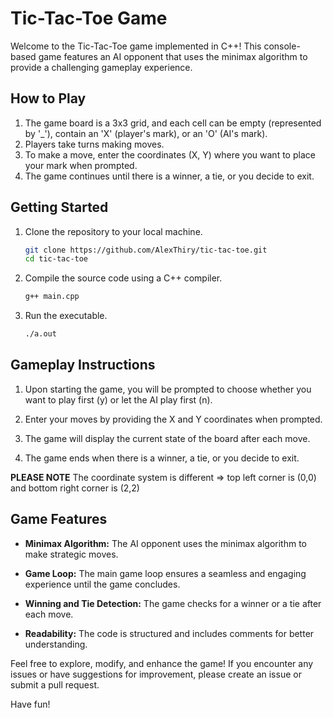 # Tic-Tac-Toe Game

Welcome to the Tic-Tac-Toe game implemented in C++! This console-based game features an AI opponent that uses the minimax algorithm to provide a challenging gameplay experience.

## How to Play

1. The game board is a 3x3 grid, and each cell can be empty (represented by '_'), contain an 'X' (player's mark), or an 'O' (AI's mark).
2. Players take turns making moves.
3. To make a move, enter the coordinates (X, Y) where you want to place your mark when prompted.
4. The game continues until there is a winner, a tie, or you decide to exit.

## Getting Started

1. Clone the repository to your local machine.
   ```bash
   git clone https://github.com/AlexThiry/tic-tac-toe.git
   cd tic-tac-toe
   ```

2. Compile the source code using a C++ compiler.
   ```bash
   g++ main.cpp
   ```

3. Run the executable.
   ```bash
   ./a.out
   ```

## Gameplay Instructions

1. Upon starting the game, you will be prompted to choose whether you want to play first (y) or let the AI play first (n).

2. Enter your moves by providing the X and Y coordinates when prompted.

3. The game will display the current state of the board after each move.

4. The game ends when there is a winner, a tie, or you decide to exit.

**PLEASE NOTE** The coordinate system is different => top left corner is (0,0) and bottom right corner is (2,2)

## Game Features

- **Minimax Algorithm:** The AI opponent uses the minimax algorithm to make strategic moves.

- **Game Loop:** The main game loop ensures a seamless and engaging experience until the game concludes.

- **Winning and Tie Detection:** The game checks for a winner or a tie after each move.

- **Readability:** The code is structured and includes comments for better understanding.

Feel free to explore, modify, and enhance the game! If you encounter any issues or have suggestions for improvement, please create an issue or submit a pull request.

Have fun!
